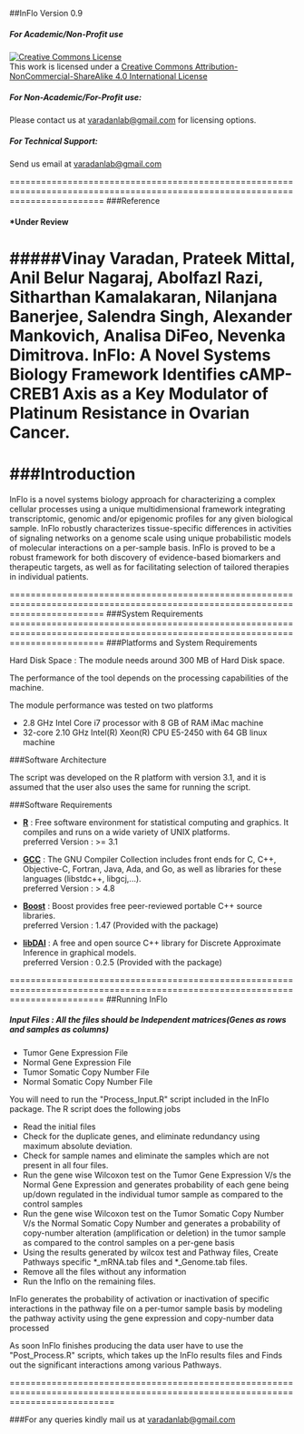 ##InFlo Version 0.9

##### For Academic/Non-Profit use
<a rel="license" href="http://creativecommons.org/licenses/by-nc-sa/4.0/"><img alt="Creative Commons License" style="border-width:0" src="https://i.creativecommons.org/l/by-nc-sa/4.0/88x31.png" /></a><br />This work is licensed under a <a rel="license" href="http://creativecommons.org/licenses/by-nc-sa/4.0/">Creative Commons Attribution-NonCommercial-ShareAlike 4.0 International License</a>


##### For Non-Academic/For-Profit use:
Please contact us at varadanlab@gmail.com for licensing options. 

##### For Technical Support:
Send us email at varadanlab@gmail.com

==============================================================================================================================
###Reference

#### *Under Review

#####Vinay Varadan, Prateek Mittal, Anil Belur Nagaraj, Abolfazl Razi, Sitharthan Kamalakaran, Nilanjana Banerjee, Salendra Singh, Alexander Mankovich, Analisa DiFeo, Nevenka Dimitrova. InFlo: A Novel Systems Biology Framework Identifies cAMP-CREB1 Axis as a Key Modulator of Platinum Resistance in Ovarian Cancer.
===============================================================================================================================
###Introduction
===============================================================================================================================
<p>InFlo is a novel systems biology approach for characterizing a complex cellular processes using a unique multidimensional framework integrating transcriptomic, genomic and/or epigenomic profiles for any given biological sample. InFlo robustly characterizes tissue-specific differences in activities of signaling networks on a genome scale using unique probabilistic models of molecular interactions on a per-sample basis. InFlo is proved to be a robust framework for both discovery of evidence-based biomarkers and therapeutic targets, as well as for facilitating selection of tailored therapies in individual patients.</p>
==============================================================================================================================
###System Requirements
==============================================================================================================================
###Platforms and System Requirements

Hard Disk Space : The module needs around 300 MB of Hard Disk space.

The performance of the tool depends on the processing capabilities of the machine. 

The module performance was tested on two platforms 
  * 2.8 GHz Intel Core i7 processor with 8 GB of RAM iMac machine
  * 32-core  2.10 GHz Intel(R) Xeon(R) CPU E5-2450 with 64 GB linux machine

###Software Architecture

The script was developed on the R platform with version 3.1, and it is assumed that the user also uses the same for running the script. 

###Software Requirements

 * [**R**](http://www.r-project.org/) : Free software environment for statistical computing and graphics. It compiles and runs on a wide variety of UNIX platforms.
<br> preferred Version : >= 3.1 

* [**GCC**](https://gcc.gnu.org/) : The GNU Compiler Collection includes front ends for C, C++, Objective-C, Fortran, Java, Ada, and Go, as well as libraries for these languages (libstdc++, libgcj,...). 
<br> preferred Version : > 4.8

* [**Boost**](http://www.boost.org/) : Boost provides free peer-reviewed portable C++ source libraries.
<br> preferred Version : 1.47 (Provided with the package)

* [**libDAI**](https://staff.fnwi.uva.nl/j.m.mooij/libDAI/) : A free and open source C++ library for Discrete Approximate Inference in graphical models.
<br> preferred Version : 0.2.5 (Provided with the package)

==============================================================================================================================
##Running InFlo
##### Input Files : All the files should be Independent matrices(Genes as rows and samples as columns)
 * Tumor Gene Expression File
 * Normal Gene Expression File
 * Tumor Somatic Copy Number File
 * Normal Somatic Copy Number File

You will need to run the "Process_Input.R" script included in the InFlo package. The R script does the following jobs 
 * Read the initial files
 * Check for the duplicate genes, and eliminate redundancy using maximum absolute deviation. 
 * Check for sample names and eliminate the samples which are not present in all four files. 
 * Run the gene wise Wilcoxon test on the Tumor Gene Expression V/s the Normal Gene Expression and generates probability of each gene being up/down regulated in the individual tumor sample as compared to the control samples
 * Run the gene wise Wilcoxon test on the Tumor Somatic Copy Number V/s the Normal Somatic Copy Number and generates a probability of copy-number alteration (amplification or deletion) in the tumor sample as compared to the control samples on a per-gene basis
 * Using the results generated by wilcox test and Pathway files, Create Pathways specific *_mRNA.tab files and *_Genome.tab files.   
 * Remove all the files without any information
 * Run the Inflo on the remaining files. 

<p> InFlo generates the probability of activation or inactivation of specific interactions in the pathway file on a per-tumor sample basis by modeling the pathway activity using the gene expression and copy-number data processed</p>

<p>As soon InFlo finishes producing the data user have to use the "Post_Process.R" scripts, which takes up the InFlo results files and Finds out the significant interactions among various Pathways.</p>
================================================================================================================================

###For any queries kindly mail us at varadanlab@gmail.com
